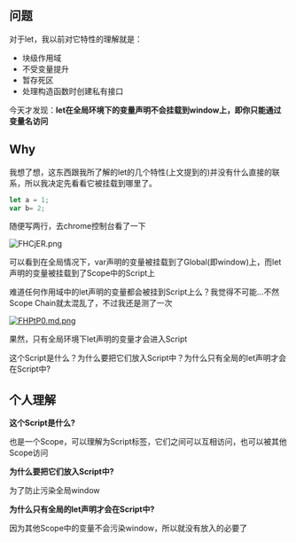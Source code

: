 ## 问题

对于let，我以前对它特性的理解就是：

- 块级作用域
- 不受变量提升
- 暂存死区
- 处理构造函数时创建私有接口

今天才发现：**let在全局环境下的变量声明不会挂载到window上，即你只能通过变量名访问**

## Why

我想了想，这东西跟我所了解的let的几个特性(上文提到的)并没有什么直接的联系，所以我决定先看看它被挂载到哪里了。

```javascript
let a = 1;
var b= 2;
```

随便写两行，去chrome控制台看了一下

![FHCjER.png](https://s2.ax1x.com/2019/01/06/FHCjER.png)

可以看到在全局情况下，var声明的变量被挂载到了Global(即window)上，而let声明的变量被挂载到了Scope中的Script上

难道任何作用域中的let声明的变量都会被挂到Script上么？我觉得不可能...不然Scope Chain就太混乱了，不过我还是测了一次

[![FHPtP0.md.png](https://s2.ax1x.com/2019/01/06/FHPtP0.md.png)](https://imgchr.com/i/FHPtP0)

果然，只有全局环境下let声明的变量才会进入Script

这个Script是什么？为什么要把它们放入Script中？为什么只有全局的let声明才会在Script中?

## 个人理解

**这个Script是什么?**

也是一个Scope，可以理解为Script标签，它们之间可以互相访问，也可以被其他Scope访问

**为什么要把它们放入Script中?**

为了防止污染全局window

**为什么只有全局的let声明才会在Script中?**

因为其他Scope中的变量不会污染window，所以就没有放入的必要了

